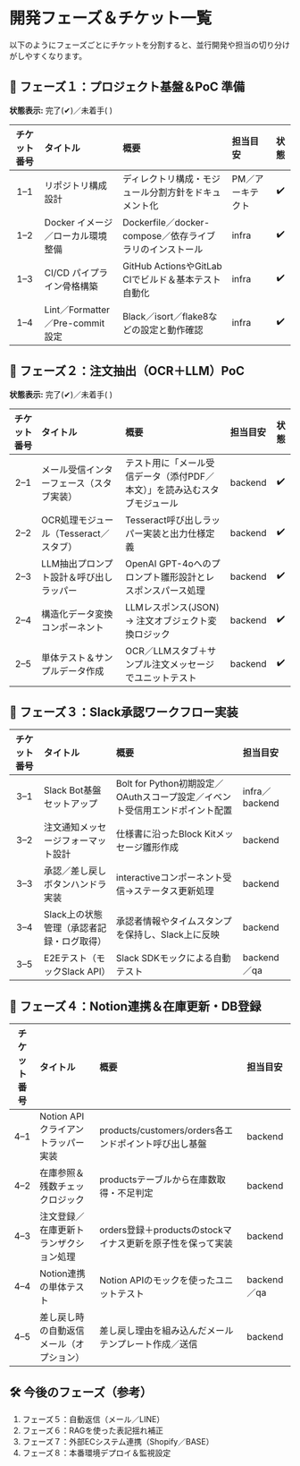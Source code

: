 # 開発フェーズ＆チケット一覧

以下のようにフェーズごとにチケットを分割すると、並行開発や担当の切り分けがしやすくなります。

## 🚩 フェーズ１：プロジェクト基盤＆PoC 準備

**状態表示:** 完了(✔)／未着手( )

| チケット番号 | タイトル                             | 概要                                                       | 担当目安         | 状態 |
|:-----------:|:------------------------------------|:----------------------------------------------------------|:----------------|:----:|
| 1–1         | リポジトリ構成設計                  | ディレクトリ構成・モジュール分割方針をドキュメント化        | PM／アーキテクト | ✔️   |
| 1–2         | Docker イメージ／ローカル環境整備    | Dockerfile／docker-compose／依存ライブラリのインストール   | infra           | ✔️   |
| 1–3         | CI/CD パイプライン骨格構築          | GitHub ActionsやGitLab CIでビルド＆基本テスト自動化         | infra           | ✔️   |
| 1–4         | Lint／Formatter／Pre-commit 設定    | Black／isort／flake8などの設定と動作確認                   | infra           | ✔️   |

## 🚩 フェーズ２：注文抽出（OCR＋LLM）PoC

**状態表示:** 完了(✔)／未着手( )

| チケット番号 | タイトル                                       | 概要                                                                                   | 担当目安   | 状態 |
|:-----------:|:----------------------------------------------|:--------------------------------------------------------------------------------------|:----------|:----:|
| 2–1         | メール受信インターフェース（スタブ実装）      | テスト用に「メール受信データ（添付PDF／本文）」を読み込むスタブモジュール            | backend   | ✔️   |
| 2–2         | OCR処理モジュール（Tesseract／スタブ）        | Tesseract呼び出しラッパー実装と出力仕様定義                                           | backend   | ✔️   |
| 2–3         | LLM抽出プロンプト設計＆呼び出しラッパー       | OpenAI GPT-4oへのプロンプト雛形設計とレスポンスパース処理                             | backend   | ✔️   |
| 2–4         | 構造化データ変換コンポーネント               | LLMレスポンス(JSON) → 注文オブジェクト変換ロジック                                   | backend   | ✔️   |
| 2–5         | 単体テスト＆サンプルデータ作成               | OCR／LLMスタブ＋サンプル注文メッセージでユニットテスト                               | backend   | ✔️   |

## 🚩 フェーズ３：Slack承認ワークフロー実装

| チケット番号 | タイトル                                       | 概要                                                                                   | 担当目安           |
|:-----------:|:----------------------------------------------|:--------------------------------------------------------------------------------------|:------------------|
| 3–1         | Slack Bot基盤セットアップ                    | Bolt for Python初期設定／OAuthスコープ設定／イベント受信用エンドポイント配置          | infra／backend    |
| 3–2         | 注文通知メッセージフォーマット設計           | 仕様書に沿ったBlock Kitメッセージ雛形作成                                            | backend           |
| 3–3         | 承認／差し戻しボタンハンドラ実装             | interactiveコンポーネント受信→ステータス更新処理                                      | backend           |
| 3–4         | Slack上の状態管理（承認者記録・ログ取得）    | 承認者情報やタイムスタンプを保持し、Slack上に反映                                      | backend           |
| 3–5         | E2Eテスト（モックSlack API）                | Slack SDKモックによる自動テスト                                                      | backend／qa       |

## 🚩 フェーズ４：Notion連携＆在庫更新・DB登録

| チケット番号 | タイトル                                       | 概要                                                                                   | 担当目安         |
|:-----------:|:----------------------------------------------|:--------------------------------------------------------------------------------------|:----------------|
| 4–1         | Notion APIクライアントラッパー実装           | products/customers/orders各エンドポイント呼び出し基盤                                 | backend         |
| 4–2         | 在庫参照＆残数チェックロジック               | productsテーブルから在庫数取得・不足判定                                              | backend         |
| 4–3         | 注文登録／在庫更新トランザクション処理       | orders登録＋productsのstockマイナス更新を原子性を保って実装                            | backend         |
| 4–4         | Notion連携の単体テスト                       | Notion APIのモックを使ったユニットテスト                                               | backend／qa     |
| 4–5         | 差し戻し時の自動返信メール（オプション）      | 差し戻し理由を組み込んだメールテンプレート作成／送信                                   | backend         |

## 🛠 今後のフェーズ（参考）

1. フェーズ５：自動返信（メール／LINE）
2. フェーズ６：RAGを使った表記揺れ補正
3. フェーズ７：外部ECシステム連携（Shopify／BASE）
4. フェーズ８：本番環境デプロイ＆監視設定
